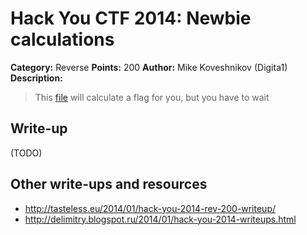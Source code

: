 # Hack You CTF 2014: Newbie calculations

**Category:** Reverse
**Points:** 200
**Author:** Mike Koveshnikov (Digita1)
**Description:**

> This [file](e5b007f35ad7a081610d6b0770e499cf.exe) will calculate a flag for you, but you have to wait

## Write-up

(TODO)

## Other write-ups and resources

* <http://tasteless.eu/2014/01/hack-you-2014-rev-200-writeup/>
* <http://delimitry.blogspot.ru/2014/01/hack-you-2014-writeups.html>
